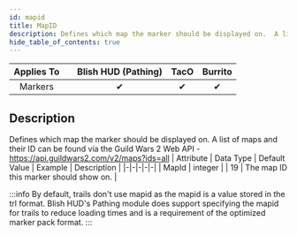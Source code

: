 ```yaml
---
id: mapid
title: MapID
description: Defines which map the marker should be displayed on.  A list of maps and their ID can be found via the Guild Wars 2 Web API - https://api.guildwars2.com/v2/maps?ids=all
hide_table_of_contents: true
---
```

| Applies To | | Blish HUD (Pathing) | TacO | Burrito |
|-|-|-|-|-|
| <center>Markers</center> | | <center>✔</center> | <center>✔</center> | <center>✔</center> |



## Description
Defines which map the marker should be displayed on.  A list of maps and their ID can be found via the Guild Wars 2 Web API - https://api.guildwars2.com/v2/maps?ids=all
| Attribute | Data Type | Default Value | Example | Description |
|-|-|-|-|-|
| MapId | integer |  | 19 | The map ID this marker should show on. | 

:::info 
By default, trails don't use mapid as the mapid is a value stored in the trl format.  Blish HUD's Pathing module does support specifying the mapid for trails to reduce loading times and is a requirement of the optimized marker pack format.
:::



